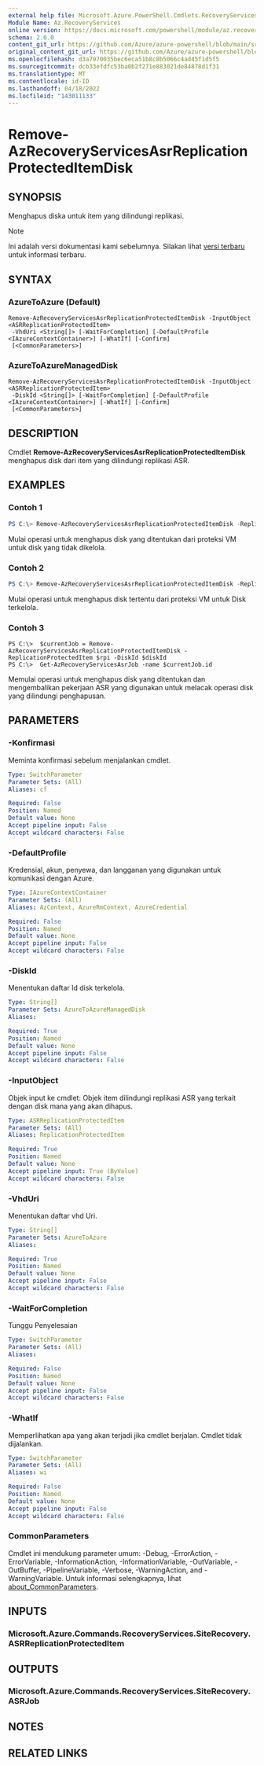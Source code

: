 ```yaml
---
external help file: Microsoft.Azure.PowerShell.Cmdlets.RecoveryServices.SiteRecovery.dll-Help.xml
Module Name: Az.RecoveryServices
online version: https://docs.microsoft.com/powershell/module/az.recoveryservices/remove-azrecoveryservicesasrreplicationprotecteditemDisk
schema: 2.0.0
content_git_url: https://github.com/Azure/azure-powershell/blob/main/src/RecoveryServices/RecoveryServices/help/Remove-AzRecoveryServicesAsrReplicationProtectedItemDisk.md
original_content_git_url: https://github.com/Azure/azure-powershell/blob/main/src/RecoveryServices/RecoveryServices/help/Remove-AzRecoveryServicesAsrReplicationProtectedItemDisk.md
ms.openlocfilehash: d3a7970035bec6eca51b8c8b5066c4ad45f1d5f5
ms.sourcegitcommit: dcb33efdfc53ba0b2f271e883021de84878d1f31
ms.translationtype: MT
ms.contentlocale: id-ID
ms.lasthandoff: 04/18/2022
ms.locfileid: "143011133"
---
```

# Remove-AzRecoveryServicesAsrReplicationProtectedItemDisk

## SYNOPSIS
Menghapus diska untuk item yang dilindungi replikasi.

> [!NOTE]
>Ini adalah versi dokumentasi kami sebelumnya. Silakan lihat [versi terbaru](/powershell/module/az.recoveryservices/remove-azrecoveryservicesasrreplicationprotecteditemdisk) untuk informasi terbaru.

## SYNTAX

### AzureToAzure (Default)
```
Remove-AzRecoveryServicesAsrReplicationProtectedItemDisk -InputObject <ASRReplicationProtectedItem>
 -VhdUri <String[]> [-WaitForCompletion] [-DefaultProfile <IAzureContextContainer>] [-WhatIf] [-Confirm]
 [<CommonParameters>]
```

### AzureToAzureManagedDisk
```
Remove-AzRecoveryServicesAsrReplicationProtectedItemDisk -InputObject <ASRReplicationProtectedItem>
 -DiskId <String[]> [-WaitForCompletion] [-DefaultProfile <IAzureContextContainer>] [-WhatIf] [-Confirm]
 [<CommonParameters>]
```

## DESCRIPTION
Cmdlet **Remove-AzRecoveryServicesAsrReplicationProtectedItemDisk** menghapus disk dari item yang dilindungi replikasi ASR.

## EXAMPLES

### Contoh 1
```powershell
PS C:\> Remove-AzRecoveryServicesAsrReplicationProtectedItemDisk -ReplicationProtectedItem $rpi -VhdUri $vhdUri
```

Mulai operasi untuk menghapus disk yang ditentukan dari proteksi VM untuk disk yang tidak dikelola.

### Contoh 2
```powershell
PS C:\> Remove-AzRecoveryServicesAsrReplicationProtectedItemDisk -ReplicationProtectedItem $rpi -DiskId $diskId
```

Mulai operasi untuk menghapus disk tertentu dari proteksi VM untuk Disk terkelola.

### Contoh 3
```
PS C:\>  $currentJob = Remove-AzRecoveryServicesAsrReplicationProtectedItemDisk -ReplicationProtectedItem $rpi -DiskId $diskId
PS C:\>  Get-AzRecoveryServicesAsrJob -name $currentJob.id
```

Memulai operasi untuk menghapus disk yang ditentukan dan mengembalikan pekerjaan ASR yang digunakan untuk melacak operasi disk yang dilindungi penghapusan.

## PARAMETERS

### -Konfirmasi
Meminta konfirmasi sebelum menjalankan cmdlet.

```yaml
Type: SwitchParameter
Parameter Sets: (All)
Aliases: cf

Required: False
Position: Named
Default value: None
Accept pipeline input: False
Accept wildcard characters: False
```

### -DefaultProfile
Kredensial, akun, penyewa, dan langganan yang digunakan untuk komunikasi dengan Azure.

```yaml
Type: IAzureContextContainer
Parameter Sets: (All)
Aliases: AzContext, AzureRmContext, AzureCredential

Required: False
Position: Named
Default value: None
Accept pipeline input: False
Accept wildcard characters: False
```

### -DiskId
Menentukan daftar Id disk terkelola.

```yaml
Type: String[]
Parameter Sets: AzureToAzureManagedDisk
Aliases:

Required: True
Position: Named
Default value: None
Accept pipeline input: False
Accept wildcard characters: False
```

### -InputObject
Objek input ke cmdlet: Objek item dilindungi replikasi ASR yang terkait dengan disk mana yang akan dihapus.

```yaml
Type: ASRReplicationProtectedItem
Parameter Sets: (All)
Aliases: ReplicationProtectedItem

Required: True
Position: Named
Default value: None
Accept pipeline input: True (ByValue)
Accept wildcard characters: False
```

### -VhdUri
Menentukan daftar vhd Uri.

```yaml
Type: String[]
Parameter Sets: AzureToAzure
Aliases:

Required: True
Position: Named
Default value: None
Accept pipeline input: False
Accept wildcard characters: False
```

### -WaitForCompletion
Tunggu Penyelesaian

```yaml
Type: SwitchParameter
Parameter Sets: (All)
Aliases:

Required: False
Position: Named
Default value: None
Accept pipeline input: False
Accept wildcard characters: False
```

### -WhatIf
Memperlihatkan apa yang akan terjadi jika cmdlet berjalan.
Cmdlet tidak dijalankan.

```yaml
Type: SwitchParameter
Parameter Sets: (All)
Aliases: wi

Required: False
Position: Named
Default value: None
Accept pipeline input: False
Accept wildcard characters: False
```

### CommonParameters
Cmdlet ini mendukung parameter umum: -Debug, -ErrorAction, -ErrorVariable, -InformationAction, -InformationVariable, -OutVariable, -OutBuffer, -PipelineVariable, -Verbose, -WarningAction, and -WarningVariable. Untuk informasi selengkapnya, lihat [about_CommonParameters](http://go.microsoft.com/fwlink/?LinkID=113216).

## INPUTS

### Microsoft.Azure.Commands.RecoveryServices.SiteRecovery.ASRReplicationProtectedItem

## OUTPUTS

### Microsoft.Azure.Commands.RecoveryServices.SiteRecovery.ASRJob

## NOTES

## RELATED LINKS

